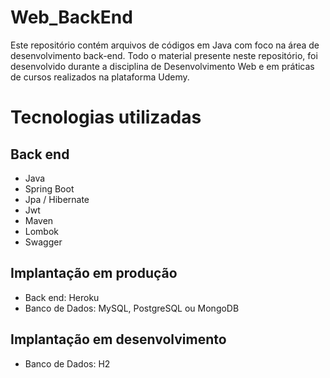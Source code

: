 # Web_BackEnd
Este repositório contém arquivos de códigos em Java com foco na área de desenvolvimento back-end. Todo o material presente neste repositório, foi desenvolvido durante a disciplina de Desenvolvimento Web e em práticas de cursos realizados na plataforma Udemy.

# Tecnologias utilizadas
## Back end
- Java
- Spring Boot
- Jpa / Hibernate
- Jwt
- Maven
- Lombok
- Swagger

## Implantação em produção
- Back end: Heroku
- Banco de Dados: MySQL, PostgreSQL ou MongoDB

## Implantação em desenvolvimento
- Banco de Dados: H2
